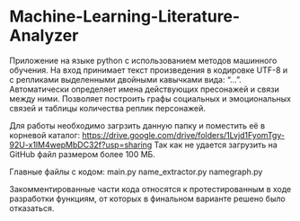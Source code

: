 # Machine-Learning-Literature-Analyzer

Приложение на языке python с использованием методов машинного обучения.
На вход принимает текст произведения в кодировке UTF-8 и с репликами выделенными двойными кавычками вида: “...”.
Автоматически определяет имена действующих пресонажей и связи между ними.
Позволяет построить графы социальных и эмоциональных связей и таблицы количества реплик персонажей.

Для работы необходимо загрзить данную папку и поместить её в корневой каталог: https://drive.google.com/drive/folders/1Lvjd1FyomTgy-92U-x1lM4wepMbDC32f?usp=sharing
Так как не удается загрузить на GitHub файл размером более 100 МБ.

Главные файлы с кодом:
main.py
name_extractor.py
namegraph.py

Закомментированные части кода относятся к протестированным в ходе разработки функциям, от которых в финальном варианте решено было отказаться.
